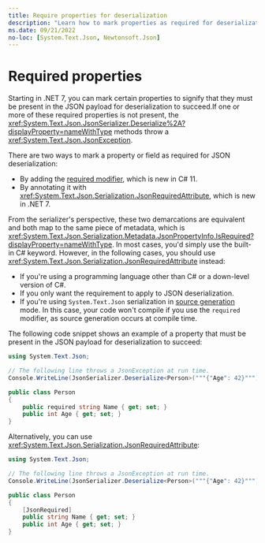 ```yaml
---
title: Require properties for deserialization
description: "Learn how to mark properties as required for deserialization to succeed."
ms.date: 09/21/2022
no-loc: [System.Text.Json, Newtonsoft.Json]
---
```

# Required properties

Starting in .NET 7, you can mark certain properties to signify that they must be present in the JSON payload for deserialization to succeed.If one or more of these required properties is not present, the <xref:System.Text.Json.JsonSerializer.Deserialize%2A?displayProperty=nameWithType> methods throw a <xref:System.Text.Json.JsonException>.

There are two ways to mark a property or field as required for JSON deserialization:

- By adding the [required modifier](../../../csharp/language-reference/keywords/required.md), which is new in C# 11.
- By annotating it with <xref:System.Text.Json.Serialization.JsonRequiredAttribute>, which is new in .NET 7.

From the serializer's perspective, these two demarcations are equivalent and both map to the same piece of metadata, which is <xref:System.Text.Json.Serialization.Metadata.JsonPropertyInfo.IsRequired?displayProperty=nameWithType>. In most cases, you'd simply use the built-in C# keyword. However, in the following cases, you should use <xref:System.Text.Json.Serialization.JsonRequiredAttribute> instead:

- If you're using a programming language other than C# or a down-level version of C#.
- If you only want the requirement to apply to JSON deserialization.
- If you're using `System.Text.Json` serialization in [source generation](source-generation-modes.md#source-generation---metadata-collection-mode) mode. In this case, your code won't compile if you use the `required` modifier, as source generation occurs at compile time.

The following code snippet shows an example of a property that must be present in the JSON payload for deserialization to succeed:

```csharp
using System.Text.Json;

// The following line throws a JsonException at run time.
Console.WriteLine(JsonSerializer.Deserialize<Person>("""{"Age": 42}"""));

public class Person
{
    public required string Name { get; set; }
    public int Age { get; set; }
}
```

Alternatively, you can use <xref:System.Text.Json.Serialization.JsonRequiredAttribute>:

```csharp
using System.Text.Json;

// The following line throws a JsonException at run time.
Console.WriteLine(JsonSerializer.Deserialize<Person>("""{"Age": 42}"""));

public class Person
{
    [JsonRequired]
    public string Name { get; set; }
    public int Age { get; set; }
}
```
